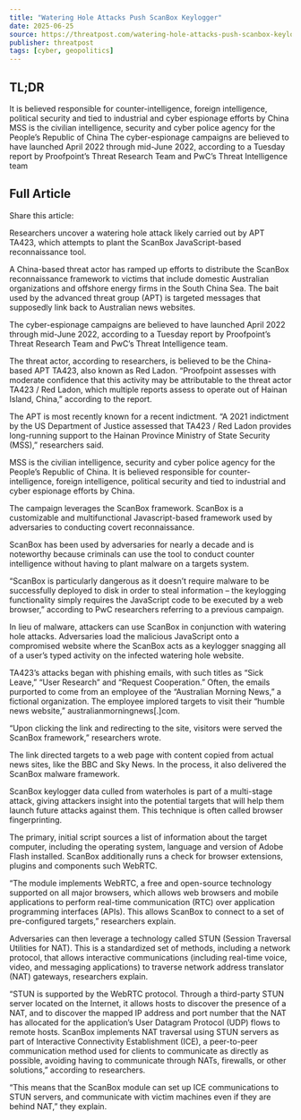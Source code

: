 ```yaml
---
title: "Watering Hole Attacks Push ScanBox Keylogger"
date: 2025-06-25
source: https://threatpost.com/watering-hole-attacks-push-scanbox-keylogger/180490/
publisher: threatpost
tags: [cyber, geopolitics]
---
```


## TL;DR

It is believed responsible for counter-intelligence, foreign intelligence, political security and tied to industrial and cyber espionage efforts by China MSS is the civilian intelligence, security and cyber police agency for the People’s Republic of China The cyber-espionage campaigns are believed to have launched April 2022 through mid-June 2022, according to a Tuesday report by Proofpoint’s Threat Research Team and PwC’s Threat Intelligence team

## Full Article

Share this article:

Researchers uncover a watering hole attack likely carried out by APT TA423, which attempts to plant the ScanBox JavaScript-based reconnaissance tool.

A China-based threat actor has ramped up efforts to distribute the ScanBox reconnaissance framework to victims that include domestic Australian organizations and offshore energy firms in the South China Sea. The bait used by the advanced threat group (APT) is targeted messages that supposedly link back to Australian news websites.

The cyber-espionage campaigns are believed to have launched April 2022 through mid-June 2022, according to a Tuesday report by Proofpoint’s Threat Research Team and PwC’s Threat Intelligence team.

The threat actor, according to researchers, is believed to be the China-based APT TA423, also known as Red Ladon. “Proofpoint assesses with moderate confidence that this activity may be attributable to the threat actor TA423 / Red Ladon, which multiple reports assess to operate out of Hainan Island, China,” according to the report.

The APT is most recently known for a recent indictment. “A 2021 indictment by the US Department of Justice assessed that TA423 / Red Ladon provides long-running support to the Hainan Province Ministry of State Security (MSS),” researchers said.

MSS is the civilian intelligence, security and cyber police agency for the People’s Republic of China. It is believed responsible for counter-intelligence, foreign intelligence, political security and tied to industrial and cyber espionage efforts by China.

The campaign leverages the ScanBox framework. ScanBox is a customizable and multifunctional Javascript-based framework used by adversaries to conducting covert reconnaissance.

ScanBox has been used by adversaries for nearly a decade and is noteworthy because criminals can use the tool to conduct counter intelligence without having to plant malware on a targets system.

“ScanBox is particularly dangerous as it doesn’t require malware to be successfully deployed to disk in order to steal information – the keylogging functionality simply requires the JavaScript code to be executed by a web browser,” according to PwC researchers referring to a previous campaign.

In lieu of malware, attackers can use ScanBox in conjunction with watering hole attacks. Adversaries load the malicious JavaScript onto a compromised website where the ScanBox acts as a keylogger snagging all of a user’s typed activity on the infected watering hole website.

TA423’s attacks began with phishing emails, with such titles as “Sick Leave,” “User Research” and “Request Cooperation.” Often, the emails purported to come from an employee of the “Australian Morning News,” a fictional organization. The employee implored targets to visit their “humble news website,” australianmorningnews[.]com.

“Upon clicking the link and redirecting to the site, visitors were served the ScanBox framework,” researchers wrote.

The link directed targets to a web page with content copied from actual news sites, like the BBC and Sky News. In the process, it also delivered the ScanBox malware framework.

ScanBox keylogger data culled from waterholes is part of a multi-stage attack, giving attackers insight into the potential targets that will help them launch future attacks against them. This technique is often called browser fingerprinting.

The primary, initial script sources a list of information about the target computer, including the operating system, language and version of Adobe Flash installed. ScanBox additionally runs a check for browser extensions, plugins and components such WebRTC.

“The module implements WebRTC, a free and open-source technology supported on all major browsers, which allows web browsers and mobile applications to perform real-time communication (RTC) over application programming interfaces (APIs). This allows ScanBox to connect to a set of pre-configured targets,” researchers explain.

Adversaries can then leverage a technology called STUN (Session Traversal Utilities for NAT). This is a standardized set of methods, including a network protocol, that allows interactive communications (including real-time voice, video, and messaging applications) to traverse network address translator (NAT) gateways, researchers explain.

“STUN is supported by the WebRTC protocol. Through a third-party STUN server located on the Internet, it allows hosts to discover the presence of a NAT, and to discover the mapped IP address and port number that the NAT has allocated for the application’s User Datagram Protocol (UDP) flows to remote hosts. ScanBox implements NAT traversal using STUN servers as part of Interactive Connectivity Establishment (ICE), a peer-to-peer communication method used for clients to communicate as directly as possible, avoiding having to communicate through NATs, firewalls, or other solutions,” according to researchers.

“This means that the ScanBox module can set up ICE communications to STUN servers, and communicate with victim machines even if they are behind NAT,” they explain.